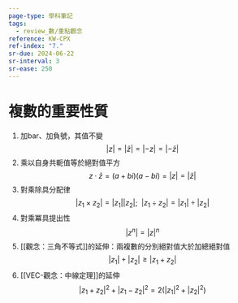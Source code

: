 ```yaml
---
page-type: 學科筆記
tags:
  - review_數/重點觀念
reference: KW-CPX
ref-index: "7."
sr-due: 2024-06-22
sr-interval: 3
sr-ease: 250
---
```

# 複數的重要性質
1. 加bar、加負號，其值不變
$$
|z| = |\bar{z}| = |-z| = |-\bar{z}|
$$
2. 乘以自身共軛值等於絕對值平方
$$
z\cdot \bar{z} = (a+bi)(a-bi) = |z| = |\bar{z}|
$$
3. 對乘除具分配律
$$
|z_{1} \times z_{2}| = |z_{1}||z_{2}|;\ \ |z_{1} \div z_{2}| = |z_{1}| \div |z_{2}|
$$
4. 對乘冪具提出性
$$
|z^{n}| = |z|^{n}
$$
5. [[觀念：三角不等式]]的延伸：兩複數的分別絕對值大於加總絕對值
$$
|z_{1}| + |z_{2}| \ge |z_{1} + z_{2}|
$$
6. [[VEC-觀念：中線定理]]的延伸
$$
|z_{1} + z_{2}|^{2} + |z_{1} - z_{2}|^{2} = 2(|z_{1}|^{2} + |z_{2}|^{2})
$$
